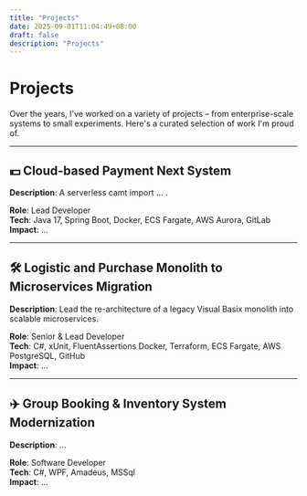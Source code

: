 ```yaml
---
title: "Projects"
date: 2025-09-01T11:04:49+08:00
draft: false
description: "Projects"
---
```


# Projects

Over the years, I've worked on a variety of projects – from enterprise-scale systems to small experiments.
Here's a curated selection of work I'm proud of.

---

## 💵 Cloud-based Payment Next System

**Description**:
A serverless camt import ... .

**Role**: Lead Developer  
**Tech**: Java 17, Spring Boot, Docker, ECS Fargate, AWS Aurora, GitLab  
**Impact**: ...

---

## 🛠️ Logistic and Purchase Monolith to Microservices Migration

**Description**:
Lead the re-architecture of a legacy Visual Basix monolith into scalable microservices.

**Role**: Senior & Lead Developer  
**Tech**: C#, xUnit, FluentAssertions Docker, Terraform, ECS Fargate, AWS PostgreSQL, GitHub  
**Impact**: ...

---

## ✈️ Group Booking & Inventory System Modernization

**Description**:
...

**Role**: Software Developer  
**Tech**: C#, WPF, Amadeus, MSSql  
**Impact**: ...
